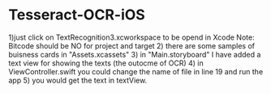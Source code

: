# Tesseract-OCR-iOS
1)just click on TextRecognition3.xcworkspace to be opend in Xcode
  Note: Bitcode should be NO for project and target
2) there are some samples of buisness cards in "Assets.xcassets"
3) in "Main.storyboard" I have added a text view for showing the texts (the outocme of OCR)
4) in ViewController.swift you could change the name of file in line 19 and run the app
5) you would get the text in textView.
